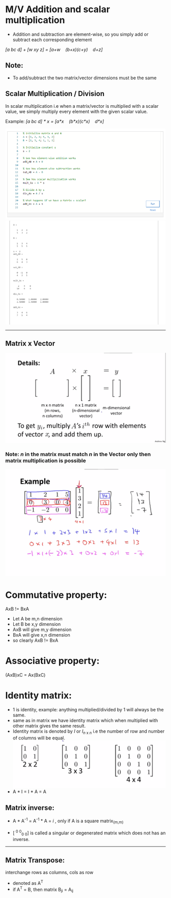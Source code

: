 # M/V Addition and scalar multiplication

+ Addition and subtraction are element-wise, so you simply add or subtract each corresponding element

<!-- $\begin{bmatrix} a & bc & d \end{bmatrix} + \begin{bmatrix} w & xy & z \end{bmatrix} = \begin{bmatrix} a+w (b+x)(c+y) d+z\end{bmatrix}$ -->
*[a bc d] + [w xy z] = [a+w &nbsp;&nbsp; (b+x)(c+y) &nbsp;&nbsp; d+z]*

## Note:
+ To add/subtract the two matrix/vector dimensions must be the same

## Scalar Multiplication / Division
In scalar multiplication i.e when a matrix/vector is multiplied with a scalar value, we simply multiply every element with the given scalar value.

Example:
*[a bc d] \* x = [a\*x &nbsp;&nbsp; (b\*x)(c\*x) &nbsp;&nbsp; d\*x]*

![questions](./assets/18.png)
![answers](./assets/19.png)

---

## Matrix x Vector

![matrix multiplied with vector](./assets/20.png)

### Note: *n* in the matrix must match *n* in the Vector only then matrix multiplication is possible

![detailed explanation of matrix multiplication](./assets/21.png)

# Commutative property:
AxB != BxA
  + Let A be m,n dimension
  + Let B be x,y dimension
  + AxB will give m,y dimension
  + BxA will give x,n dimension
  + so clearly AxB != BxA
# Associative property:
(AxB)xC = Ax(BxC)

# Identity matrix:

+ 1 is identity, example: anything multiplied/divided by 1 will always be the same.
+ same as in matrix we have identity matrix which when multiplied with other matrix gives the same result.
+ Identity matrix is denoted by *I* or *I*<sub>*n* x *n*</sub>
i.e the number of row and number of columns will be equal.
![identity matrix](./assets/22.png)
+ A * I = I * A = A

## Matrix inverse:

+ A \* A<sup>-1</sup> = A<sup>-1</sup> \* A = *i* , only if A is a square matrix<sub>(m,m)</sub>

+ [ <sup>0 0</sup><sub>0 0</sub>] is called a singular or degenerated matrix which does not has an inverse.

---

## Matrix Transpose:

interchange rows as columns, cols as row
+ denoted as A<sup>T</sup>
+ if A<sup>T</sup> = B, then matrix B<sub>ji</sub> = A<sub>ij</sub>